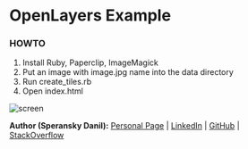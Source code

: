 # OpenLayers Example

### HOWTO

1. Install Ruby, Paperclip, ImageMagick
2. Put an image with image.jpg name into the data directory
3. Run create_tiles.rb
4. Open index.html

![screen](https://raw.github.com/speranskydanil/openlayers-example/master/screen.png)

**Author (Speransky Danil):**
[Personal Page](http://dsperansky.info) |
[LinkedIn](http://ru.linkedin.com/in/speranskydanil/en) |
[GitHub](https://github.com/speranskydanil?tab=repositories) |
[StackOverflow](http://stackoverflow.com/users/1550807/speransky-danil)

